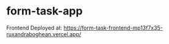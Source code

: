 # form-task-app

Frontend Deployed at: https://form-task-frontend-mp13f7x35-ruxandraboghean.vercel.app/
